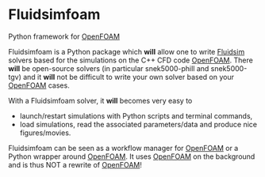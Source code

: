 # Fluidsimfoam

Python framework for [OpenFOAM]

Fluidsimfoam is a Python package which **will** allow one to write [Fluidsim]
solvers based for the simulations on the C++ CFD code [OpenFOAM]. There
**will** be open-source solvers (in particular snek5000-phill and snek5000-tgv)
and it **will** not be difficult to write your own solver based on your
[OpenFOAM] cases.

With a Fluidsimfoam solver, it **will** becomes very easy to

- launch/restart simulations with Python scripts and terminal commands,
- load simulations, read the associated parameters/data and produce nice figures/movies.

Fluidsimfoam can be seen as a workflow manager for [OpenFOAM] or a Python
wrapper around [OpenFOAM]. It uses [OpenFOAM] on the background and is thus NOT
a rewrite of [OpenFOAM]!

[fluidsim]: https://fluidsim.readthedocs.io
[openfoam]: https://openfoam.org/
